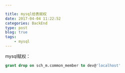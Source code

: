 ```yaml
---

title: mysql给表赋权
date: 2017-04-04 11:22:52
categories: BackEnd
type: post
blog: true
tags: 
    - mysql
---
```


mysql赋权：
<!-- more -->
```sql
grant drop on sch_m.common_member to dev@'localhost'
```